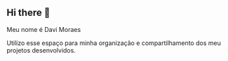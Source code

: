 ## Hi there 👋

Meu nome é Davi Moraes

Utilizo esse espaço para minha organização e compartilhamento dos meu projetos desenvolvidos.

